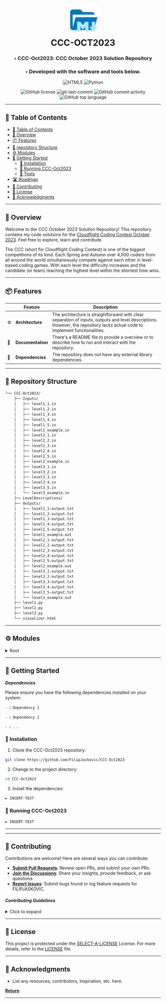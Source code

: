 <div align="center">
<h1 align="center">
<img src="https://raw.githubusercontent.com/PKief/vscode-material-icon-theme/ec559a9f6bfd399b82bb44393651661b08aaf7ba/icons/folder-markdown-open.svg" width="100" />
<br>CCC-OCT2023</h1>
<h3>◦ CCC-Oct2023: CCC October 2023 Solution Repository</h3>
<h3>◦ Developed with the software and tools below.</h3>

<p align="center">
<img src="https://img.shields.io/badge/HTML5-E34F26.svg?style=flat&logo=HTML5&logoColor=white" alt="HTML5" />
<img src="https://img.shields.io/badge/Python-3776AB.svg?style=flat&logo=Python&logoColor=white" alt="Python" />
</p>
<img src="https://img.shields.io/github/license/FilipJaskovic/CCC-Oct2023?style=flat&color=5D6D7E" alt="GitHub license" />
<img src="https://img.shields.io/github/last-commit/FilipJaskovic/CCC-Oct2023?style=flat&color=5D6D7E" alt="git-last-commit" />
<img src="https://img.shields.io/github/commit-activity/m/FilipJaskovic/CCC-Oct2023?style=flat&color=5D6D7E" alt="GitHub commit activity" />
<img src="https://img.shields.io/github/languages/top/FilipJaskovic/CCC-Oct2023?style=flat&color=5D6D7E" alt="GitHub top language" />
</div>

---

## 📖 Table of Contents
- [📖 Table of Contents](#-table-of-contents)
- [📍 Overview](#-overview)
- [📦 Features](#-features)
- [📂 repository Structure](#-repository-structure)
- [⚙️ Modules](#modules)
- [🚀 Getting Started](#-getting-started)
    - [🔧 Installation](#-installation)
    - [🤖 Running CCC-Oct2023](#-running-CCC-Oct2023)
    - [🧪 Tests](#-tests)
- [🛣 Roadmap](#-roadmap)
- [🤝 Contributing](#-contributing)
- [📄 License](#-license)
- [👏 Acknowledgments](#-acknowledgments)

---


## 📍 Overview

Welcome to the CCC October 2023 Solution Repository! This repository contains my code solutions for the [Cloudflight Coding Contest October 2023](https://register.codingcontest.org/). Feel free to explore, learn and contribute.

The CCC (short for Cloudflight Coding Contest) is one of the biggest competitions of its kind. Each Spring and Autumn over 4,000 coders from all around the world simultaneously compete against each other in level-based coding games. With each level the difficulty increases and the candidate (or team) reaching the highest level within the shortest time wins.

---

## 📦 Features

|    | Feature            | Description |
|----|--------------------|--------------------------------------------------------------|
| ⚙️ | **Architecture** | The architecture is straightforward with clear separation of inputs, outputs and level descriptions. However, the repository lacks actual code to implement functionalities. |
| 📄 | **Documentation** | There's a README file to provide a overview or to describe how to run and interact with the repository. |
| 🔗 | **Dependencies** | The repository does not have any external library dependencies. |


---


## 📂 Repository Structure

```sh
└── CCC-Oct2023/
    ├── Inputs/
    │   ├── level1_1.in
    │   ├── level1_2.in
    │   ├── level1_3.in
    │   ├── level1_4.in
    │   ├── level1_5.in
    │   ├── level1_example.in
    │   ├── level2_1.in
    │   ├── level2_2.in
    │   ├── level2_3.in
    │   ├── level2_4.in
    │   ├── level2_5.in
    │   ├── level2_example.in
    │   ├── level3_1.in
    │   ├── level3_2.in
    │   ├── level3_3.in
    │   ├── level3_4.in
    │   ├── level3_5.in
    │   └── level3_example.in
    ├── LevelDescriptions/
    ├── Outputs/
    │   ├── level1_1-output.txt
    │   ├── level1_2-output.txt
    │   ├── level1_3-output.txt
    │   ├── level1_4-output.txt
    │   ├── level1_5-output.txt
    │   ├── level1_example.out
    │   ├── level2_1-output.txt
    │   ├── level2_2-output.txt
    │   ├── level2_3-output.txt
    │   ├── level2_4-output.txt
    │   ├── level2_5-output.txt
    │   ├── level2_example.out
    │   ├── level3_1-output.txt
    │   ├── level3_2-output.txt
    │   ├── level3_3-output.txt
    │   ├── level3_4-output.txt
    │   ├── level3_5-output.txt
    │   └── level3_example.out
    ├── level1.py
    ├── level2.py
    ├── level3.py
    └── visualizer.html

```

---


## ⚙️ Modules

<details closed><summary>Root</summary>

| File                                                                                      | Summary                                                                                                                                                                                                                                                                                                                                                                                                             |
| ---                                                                                       | ---                                                                                                                                                                                                                                                                                                                                                                                                                 |
| [level1.py](https://github.com/FilipJaskovic/CCC-Oct2023/blob/main/level1.py)             | The provided Python script reads from files named'level1_#.in' where # ranges from 1 to 5 in the'Inputs' directory. The script counts occurrences of specific lines (puzzle pieces) in each file. The counts are then written into corresponding files named'level1_#-output.txt' in the'Outputs' directory.                                                                                                        |
| [visualizer.html](https://github.com/FilipJaskovic/CCC-Oct2023/blob/main/visualizer.html) | The given HTML and JavaScript code creates a web-based "Puzzle Visualizer". A user inputs a puzzle string into a text field, formatted such that each 2x2 block represents pieces and joins. As the puzzle string is modified, an SVG graphical representation of it dynamically updates, visually displaying the user's puzzle configuration in real time with different types of links between pieces.            |
| [level2.py](https://github.com/FilipJaskovic/CCC-Oct2023/blob/main/level2.py)             | The "level2.py" script counts puzzle pieces. It reads from.in files from disk, normalizes each piece by rotating it, sorts rotations, and counts repeated piece patterns using a dictionary. It then writes the total piece counts, along with corresponding puzzle piece, into a new.txt output file. The process then repeats for five.in files, named'level2_1' through'level2_5'.                               |
| [level3.py](https://github.com/FilipJaskovic/CCC-Oct2023/blob/main/level3.py)             | This'level3.py' script processes puzzles, correcting mistakes within each puzzle matrix. Each puzzle matrix is read from a specified file ('*.in') and processed to identify and correct matching pairs of'K' and'H' pieces adjacent in specific directions. The script checks all the puzzles (from'level3_1.in' to'level3_5.in'), and writes the corrected puzzles into respective output files ('*-output.txt'). |

</details>



---

## 🚀 Getting Started

***Dependencies***

Please ensure you have the following dependencies installed on your system:

`- ℹ️ Dependency 1`

`- ℹ️ Dependency 2`

`- ℹ️ ...`

### 🔧 Installation

1. Clone the CCC-Oct2023 repository:
```sh
git clone https://github.com/FilipJaskovic/CCC-Oct2023
```

2. Change to the project directory:
```sh
cd CCC-Oct2023
```

3. Install the dependencies:
```sh
► INSERT-TEXT
```

### 🤖 Running CCC-Oct2023

```sh
► INSERT-TEXT
```

<!-- ### 🧪 Tests
```sh
► INSERT-TEXT
``` -->

---


<!-- ## 🛣 Project Roadmap

> - [X] `ℹ️  Task 1: Implement X`
> - [ ] `ℹ️  Task 2: Implement Y`
> - [ ] `ℹ️ ...` -->


---

## 🤝 Contributing

Contributions are welcome! Here are several ways you can contribute:

- **[Submit Pull Requests](https://github.com/FilipJaskovic/CCC-Oct2023/blob/main/CONTRIBUTING.md)**: Review open PRs, and submit your own PRs.
- **[Join the Discussions](https://github.com/FilipJaskovic/CCC-Oct2023/discussions)**: Share your insights, provide feedback, or ask questions.
- **[Report Issues](https://github.com/FilipJaskovic/CCC-Oct2023/issues)**: Submit bugs found or log feature requests for FILIPJASKOVIC.

#### *Contributing Guidelines*

<details closed>
<summary>Click to expand</summary>

1. **Fork the Repository**: Start by forking the project repository to your GitHub account.
2. **Clone Locally**: Clone the forked repository to your local machine using a Git client.
   ```sh
   git clone <your-forked-repo-url>
   ```
3. **Create a New Branch**: Always work on a new branch, giving it a descriptive name.
   ```sh
   git checkout -b new-feature-x
   ```
4. **Make Your Changes**: Develop and test your changes locally.
5. **Commit Your Changes**: Commit with a clear and concise message describing your updates.
   ```sh
   git commit -m 'Implemented new feature x.'
   ```
6. **Push to GitHub**: Push the changes to your forked repository.
   ```sh
   git push origin new-feature-x
   ```
7. **Submit a Pull Request**: Create a PR against the original project repository. Clearly describe the changes and their motivations.

Once your PR is reviewed and approved, it will be merged into the main branch.

</details>

---

## 📄 License


This project is protected under the [SELECT-A-LICENSE](https://choosealicense.com/licenses) License. For more details, refer to the [LICENSE](https://choosealicense.com/licenses/) file.

---

## 👏 Acknowledgments

- List any resources, contributors, inspiration, etc. here.

[**Return**](#Top)

---

